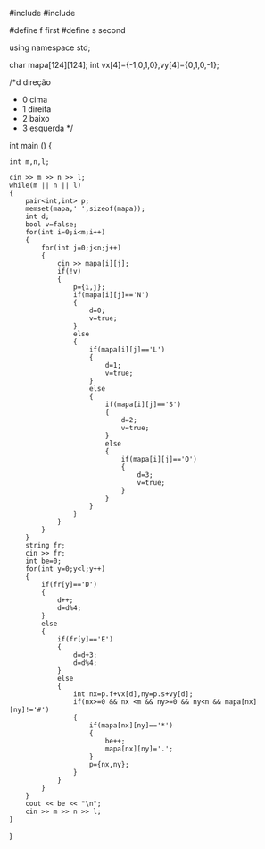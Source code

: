 #include <iostream>
#include <cstring>

#define f first
#define s second

using namespace std;

char mapa[124][124];
int vx[4]={-1,0,1,0},vy[4]={0,1,0,-1};

/*d direção
* 0 cima
* 1 direita
* 2 baixo
* 3 esquerda
*/

int main () {
	
	int m,n,l;
	
	cin >> m >> n >> l;
	while(m || n || l)
	{
		pair<int,int> p;
		memset(mapa,' ',sizeof(mapa));
		int d;
		bool v=false;
		for(int i=0;i<m;i++)
		{
			for(int j=0;j<n;j++)
			{
				cin >> mapa[i][j];
				if(!v)
				{
					p={i,j};
					if(mapa[i][j]=='N')
					{
						d=0;
						v=true;
					}
					else
					{
						if(mapa[i][j]=='L')
						{
							d=1;
							v=true;
						}
						else
						{
							if(mapa[i][j]=='S')
							{
								d=2;
								v=true;
							}
							else
							{
								if(mapa[i][j]=='O')
								{
									d=3;
									v=true;
								}
							}
						}
					}
				}
			}
		}
		string fr;
		cin >> fr;
		int be=0;
		for(int y=0;y<l;y++)
		{
			if(fr[y]=='D')
			{
				d++;
				d=d%4;
			}
			else
			{
				if(fr[y]=='E')
				{	
					d=d+3;
					d=d%4;
				}
				else
				{
					int nx=p.f+vx[d],ny=p.s+vy[d];
					if(nx>=0 && nx <m && ny>=0 && ny<n && mapa[nx][ny]!='#')
					{
						if(mapa[nx][ny]=='*')
						{
							be++;
							mapa[nx][ny]='.';
						}
						p={nx,ny};
					}
				}
			}
		}
		cout << be << "\n";
		cin >> m >> n >> l;
	}	
}
